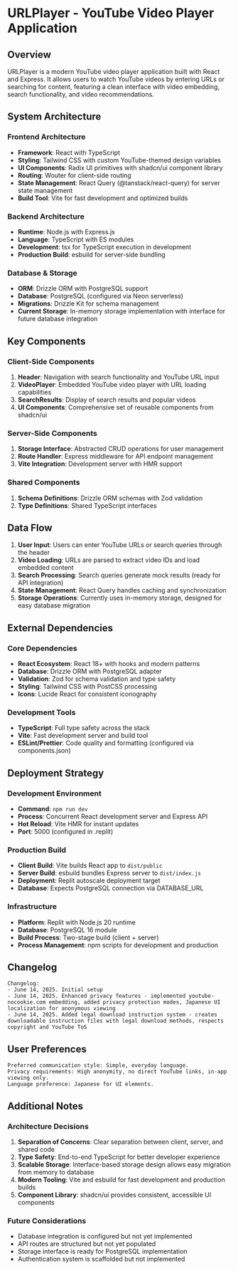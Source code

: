 # URLPlayer - YouTube Video Player Application

## Overview

URLPlayer is a modern YouTube video player application built with React and Express. It allows users to watch YouTube videos by entering URLs or searching for content, featuring a clean interface with video embedding, search functionality, and video recommendations.

## System Architecture

### Frontend Architecture
- **Framework**: React with TypeScript
- **Styling**: Tailwind CSS with custom YouTube-themed design variables
- **UI Components**: Radix UI primitives with shadcn/ui component library
- **Routing**: Wouter for client-side routing
- **State Management**: React Query (@tanstack/react-query) for server state management
- **Build Tool**: Vite for fast development and optimized builds

### Backend Architecture
- **Runtime**: Node.js with Express.js
- **Language**: TypeScript with ES modules
- **Development**: tsx for TypeScript execution in development
- **Production Build**: esbuild for server-side bundling

### Database & Storage
- **ORM**: Drizzle ORM with PostgreSQL support
- **Database**: PostgreSQL (configured via Neon serverless)
- **Migrations**: Drizzle Kit for schema management
- **Current Storage**: In-memory storage implementation with interface for future database integration

## Key Components

### Client-Side Components
1. **Header**: Navigation with search functionality and YouTube URL input
2. **VideoPlayer**: Embedded YouTube video player with URL loading capabilities
3. **SearchResults**: Display of search results and popular videos
4. **UI Components**: Comprehensive set of reusable components from shadcn/ui

### Server-Side Components
1. **Storage Interface**: Abstracted CRUD operations for user management
2. **Route Handler**: Express middleware for API endpoint management
3. **Vite Integration**: Development server with HMR support

### Shared Components
1. **Schema Definitions**: Drizzle ORM schemas with Zod validation
2. **Type Definitions**: Shared TypeScript interfaces

## Data Flow

1. **User Input**: Users can enter YouTube URLs or search queries through the header
2. **Video Loading**: URLs are parsed to extract video IDs and load embedded content
3. **Search Processing**: Search queries generate mock results (ready for API integration)
4. **State Management**: React Query handles caching and synchronization
5. **Storage Operations**: Currently uses in-memory storage, designed for easy database migration

## External Dependencies

### Core Dependencies
- **React Ecosystem**: React 18+ with hooks and modern patterns
- **Database**: Drizzle ORM with PostgreSQL adapter
- **Validation**: Zod for schema validation and type safety
- **Styling**: Tailwind CSS with PostCSS processing
- **Icons**: Lucide React for consistent iconography

### Development Tools
- **TypeScript**: Full type safety across the stack
- **Vite**: Fast development server and build tool
- **ESLint/Prettier**: Code quality and formatting (configured via components.json)

## Deployment Strategy

### Development Environment
- **Command**: `npm run dev`
- **Process**: Concurrent React development server and Express API
- **Hot Reload**: Vite HMR for instant updates
- **Port**: 5000 (configured in .replit)

### Production Build
- **Client Build**: Vite builds React app to `dist/public`
- **Server Build**: esbuild bundles Express server to `dist/index.js`
- **Deployment**: Replit autoscale deployment target
- **Database**: Expects PostgreSQL connection via DATABASE_URL

### Infrastructure
- **Platform**: Replit with Node.js 20 runtime
- **Database**: PostgreSQL 16 module
- **Build Process**: Two-stage build (client + server)
- **Process Management**: npm scripts for development and production

## Changelog

```
Changelog:
- June 14, 2025. Initial setup
- June 14, 2025. Enhanced privacy features - implemented youtube-nocookie.com embedding, added privacy protection modes, Japanese UI localization for anonymous viewing
- June 14, 2025. Added legal download instruction system - creates downloadable instruction files with legal download methods, respects copyright and YouTube ToS
```

## User Preferences

```
Preferred communication style: Simple, everyday language.
Privacy requirements: High anonymity, no direct YouTube links, in-app viewing only.
Language preference: Japanese for UI elements.
```

## Additional Notes

### Architecture Decisions
1. **Separation of Concerns**: Clear separation between client, server, and shared code
2. **Type Safety**: End-to-end TypeScript for better developer experience
3. **Scalable Storage**: Interface-based storage design allows easy migration from memory to database
4. **Modern Tooling**: Vite and esbuild for fast development and production builds
5. **Component Library**: shadcn/ui provides consistent, accessible UI components

### Future Considerations
- Database integration is configured but not yet implemented
- API routes are structured but not yet populated
- Storage interface is ready for PostgreSQL implementation
- Authentication system is scaffolded but not implemented